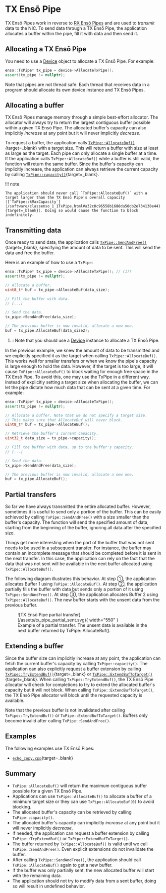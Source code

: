 
# TX Ensō Pipe

TX Ensō Pipes work in reverse to [RX Ensō Pipes](rx_enso_pipe.md) and are used to *transmit* data to the NIC. To send data through a TX Ensō Pipe, the application allocates a buffer within the pipe, fill it with data and then send it.

## Allocating a TX Ensō Pipe

You need to use a [Device](device.md) object to allocate a TX Ensō Pipe. For example:

```cpp
enso::TxPipe* tx_pipe = device->AllocateTxPipe();
assert(tx_pipe != nullptr);
```

Note that pipes are not thread safe. Each thread that receives data in a program should allocate its own device instance and TX Ensō Pipes.

## Allocating a buffer

TX Ensō Pipes manage memory through a simple best-effort allocator. The allocator will always try to return the largest contiguous buffer possible within a given TX Ensō Pipe. The allocated buffer's capacity can also implicitly *increase* at any point but it will never implicitly *decrease*.

To request a buffer, the application calls [`TxPipe::AllocateBuf()`](/software/classenso_1_1TxPipe.html#a45762501055df470f8c6bb2d747e8228){target=_blank} with a target size. This will return a buffer with size at least as large as the target. Each pipe can only allocate a single buffer at a time. If the application calls `TxPipe::AllocateBuf()` while a buffer is still valid, the function will return the same buffer. Since the buffer's capacity can implicitly increase, the application can always retrieve the current capacity by calling [`TxPipe::capacity()`](/software/classenso_1_1TxPipe.html#a657f7225e695b20cc71136747e276952){target=_blank}.


!!! note

    The application should never call `TxPipe::AllocateBuf()` with a target larger than the TX Ensō Pipe's overall capacity ([`TxPipe::kMaxCapacity`](/software/classenso_1_1TxPipe.html#a32c0c96558b1688da50db2e734130e44){target=_blank}). Doing so would cause the function to block indefinitely.



## Transmitting data

Once ready to send data, the application calls [`TxPipe::SendAndFree()`](/software/classenso_1_1TxPipe.html#a4f61c0c8b42904c58459dcde6e51ae0d){target=_blank}, specifying the amount of data to be sent. This will send the data and free the buffer.

Here is an example of how to use a `TxPipe`:

```cpp
enso::TxPipe* tx_pipe = device->AllocateTxPipe(); // (1)!
assert(tx_pipe != nullptr);

// Allocate a buffer.
uint8_t* buf = tx_pipe->AllocateBuf(data_size);

// Fill the buffer with data.
// [...]

// Send the data.
tx_pipe->SendAndFree(data_size);

// The previous buffer is now invalid, allocate a new one.
buf = tx_pipe.AllocateBuf(data_size2);

```

1. :information_source: Note that you should use a [Device](device.md) instance to allocate a TX Ensō Pipe.

In the previous example, we knew the amount of data to be transmitted and we explicitly specified it as the target when calling `TxPipe::AllocateBuf()`. This works well for smaller transfers or when we know the pipe's capacity is large enough to hold the data. However, if the target is too large, it will cause `TxPipe::AllocateBuf()` to block waiting for enough free space in the TX Ensō Pipe. To avoid this, one may use the TxPipe in a different way. Instead of explicitly setting a target size when allocating the buffer, we can let the pipe dictate how much data that can be sent at a given time. For example:

```cpp
enso::TxPipe* tx_pipe = device->AllocateTxPipe();
assert(tx_pipe != nullptr);

// Allocate a buffer. Note that we do not specify a target size.
// This makes sure that AllocateBuf will never block.
uint8_t* buf = tx_pipe->AllocateBuf();

// Retrieve the buffer's current capacity.
uint32_t data_size = tx_pipe->capacity();

// Fill the buffer with data, up to the buffer's capacity.
// [...]

// Send the data.
tx_pipe->SendAndFree(data_size);

// The previous buffer is now invalid, allocate a new one.
buf = tx_pipe.AllocateBuf();
```

## Partial transfers

So far we have always transmitted the entire allocated buffer. However, sometimes it is useful to send only a portion of the buffer. This can be easily achieved by calling `TxPipe::SendAndFree()` with a size smaller than the buffer's capacity. The function will send the specified amount of data, starting from the beginning of the buffer, ignoring all data after the specified size.

Things get more interesting when the part of the buffer that was not sent needs to be used in a subsequent transfer. For instance, the buffer may contain an incomplete message that should be completed before it is sent in the next transfer. In this case, the application can rely on the fact that the data that was not sent will be available in the next buffer allocated using `TxPipe::AllocateBuf()`.

The following diagram illustrates this behavior. At step ①, the application allocates Buffer 1 using `TxPipe::AllocateBuf()`. At step ②, the application partially fills the buffer with data but sends only a portion of it using `TxPipe::SendAndFree()`. At step ③, the application allocates Buffer 2 using `TxPipe::AllocateBuf()`. The new buffer starts with the unsent data from the previous buffer.

<figure markdown>
  ![TX Ensō Pipe partial transfer](/assets/tx_pipe_partial_sent.svg){ width="550" }
  <figcaption>Example of a partial transfer. The unsent data is available in the next buffer returned by TxPipe::AllocateBuf().</figcaption>
</figure>

## Extending a buffer

Since the buffer size can implicitly increase at any point, the application can fetch the current buffer's capacity by calling `TxPipe::capacity()`. The application can also explicitly request a buffer extension by calling [`TxPipe::TryExtendBuf()`](/software/classenso_1_1TxPipe.html#a8653a12e93e8899f831945d598940f2c){target=_blank} or [`TxPipe::ExtendBufToTarget()`](/software/classenso_1_1TxPipe.html#a07595636f9a03cb356d30fd7cd31e319){target=_blank}. When calling `TxPipe::TryExtendBuf()`, the TX Ensō Pipe allocator will check for completions to try to extend the allocated buffer's capacity but it will not block. When calling `TxPipe::ExtendBufToTarget()`, the TX Ensō Pipe allocator will block until the requested capacity is available.

Note that the previous buffer is not invalidated after calling `TxPipe::TryExtendBuf()` or `TxPipe::ExtendBufToTarget()`. Buffers only become invalid after calling `TxPipe::SendAndFree()`.


## Examples

The following examples use TX Ensō Pipes:

- [`echo_copy.cpp`](https://github.com/crossroadsfpga/enso/blob/master/software/examples/echo_copy.cpp){target=_blank}

## Summary

- `TxPipe::AllocateBuf()` will return the maximum contiguous buffer possible for a given TX Ensō Pipe.
- Applications can use `TxPipe::AllocateBuf()` to allocate a buffer of a minimum target size or they can use `TxPipe::AllocateBuf(0)` to avoid blocking.
- The allocated buffer's capacity can be retrieved by calling `TxPipe::capacity()`.
- The allocated buffer's capacity can implicitly *increase* at any point but it will never implicitly *decrease*.
- If needed, the application can request a buffer extension by calling `TxPipe::TryExtendBuf()` or `TxPipe::ExtendBufToTarget()`.
- The buffer returned by `TxPipe::AllocateBuf()` is valid until we call `TxPipe::SendAndFree()`. Even explicit extensions do not invalidate the buffer.
- After calling `TxPipe::SendAndFree()`, the application should call `TxPipe::AllocateBuf()` again to get a new buffer.
- If the buffer was only partially sent, the new allocated buffer will start with the remaining data.
- The application should not try to modify data from a sent buffer, doing so will result in undefined behavior.
